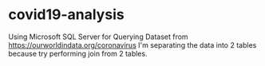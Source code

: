 # covid19-analysis
Using Microsoft SQL Server for Querying
Dataset from https://ourworldindata.org/coronavirus
I'm separating the data into 2 tables because try performing join from 2 tables.
